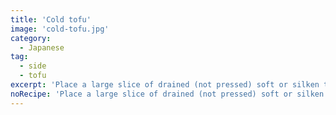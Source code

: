 ```yaml
---
title: 'Cold tofu'
image: 'cold-tofu.jpg'
category:
  - Japanese
tag:
  - side
  - tofu
excerpt: 'Place a large slice of drained (not pressed) soft or silken tofu on a plate. Add toppings such as green onions, bonito flakes, and grated ginger. Lightly drizzle soy sauce over right before eating. Additional topping ideas: tomato, cucumbers, corn, other veggies, crab meat, furikake.'
noRecipe: 'Place a large slice of drained (not pressed) soft or silken tofu on a plate. Add toppings such as green onions, bonito flakes, and grated ginger. Lightly drizzle soy sauce over right before eating. Additional topping ideas: tomato, cucumbers, corn, other veggies, crab meat, furikake.'
---
```

